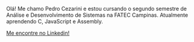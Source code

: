 Olá!
Me chamo Pedro Cezarini e estou cursando o segundo semestre de Análise e Desenvolvimento de Sistemas na FATEC Campinas. 
Atualmente aprendendo C, JavaScript e Assembly.

[Me encontre no Linkedin!](https://www.linkedin.com/in/pedro-cezarini-48888069/)

<!---
PedroCezarini/PedroCezarini is a ✨ special ✨ repository because its `README.md` (this file) appears on your GitHub profile.
You can click the Preview link to take a look at your changes.
--->
